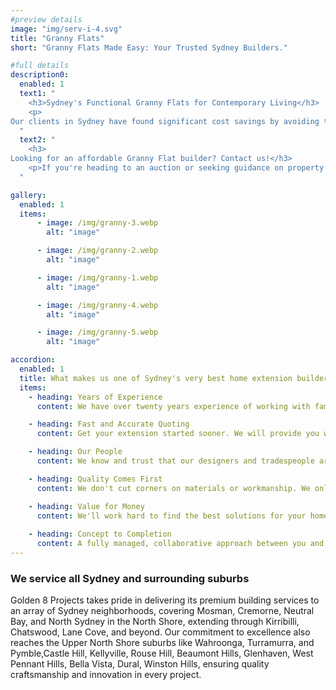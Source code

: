```yaml
---
#preview details
image: "img/serv-i-4.svg"
title: "Granny Flats"
short: "Granny Flats Made Easy: Your Trusted Sydney Builders."

#full details
description0:
  enabled: 1
  text1: "
    <h3>Sydney's Functional Granny Flats for Contemporary Living</h3>
    <p>
Our clients in Sydney have found significant cost savings by avoiding the conventional 'Conveyor Belt' procedure and directly engaging with us, the source. Skip the intermediary and connect directly with the experts who handle the daily design, approval, and construction of Granny Flats. In New South Wales, we stand out as the exclusive provider offering clear and comprehensive Turn-Key Build Prices for every Australian. Choose confidence by partnering with the professionals actively involved in the construction process.</p>
  "
  text2: "
    <h3>
Looking for an affordable Granny Flat builder? Contact us!</h3>
    <p>If you're heading to an auction or seeking guidance on property approval, simply reach out via phone or email. Utilizing our Builders Portal, we'll analyze your land layout, available space, and floor space ratios to determine Granny Flat approval and identify potential issues. Our property appraisal includes expert advice on optimizing privacy and separation for your new project. Beginning with a thorough on-site survey, we'll provide insights on sewer connection, storm-water drainage, and power. Subsequently, we'll handle plan preparation, engineering, and provide a quote from our budget-friendly Turn-Key Build Packages.</p>
  "

gallery: 
  enabled: 1
  items:
      - image: /img/granny-3.webp
        alt: "image"

      - image: /img/granny-2.webp
        alt: "image"

      - image: /img/granny-1.webp
        alt: "image"

      - image: /img/granny-4.webp
        alt: "image"

      - image: /img/granny-5.webp
        alt: "image"          

accordion:
  enabled: 1
  title: What makes us one of Sydney's very best home extension builders?
  items:
    - heading: Years of Experience
      content: We have over twenty years experience of working with families to find the best and most attractive options for their homes.

    - heading: Fast and Accurate Quoting
      content: Get your extension started sooner. We will provide you with an accurate quote and concept designs within weeks of our first meeting.

    - heading: Our People
      content: We know and trust that our designers and tradespeople are capable of a high standard of workmanship.

    - heading: Quality Comes First
      content: We don't cut corners on materials or workmanship. We only source materials from leading suppliers, recognised to meet industry standards.

    - heading: Value for Money
      content: We'll work hard to find the best solutions for your home at the best value.
    
    - heading: Concept to Completion
      content: A fully managed, collaborative approach between you and our design and building teams will ensure a smoother process with minimal disruption to your family's busy life.
---
```


### We service all Sydney and surrounding suburbs

Golden 8 Projects takes pride in delivering its premium building services to an array of Sydney neighborhoods, covering Mosman, Cremorne, Neutral Bay, and North Sydney in the North Shore, extending through Kirribilli, Chatswood, Lane Cove, and beyond. Our commitment to excellence also reaches the Upper North Shore suburbs like Wahroonga, Turramurra, and Pymble,Castle Hill, Kellyville, Rouse Hill, Beaumont Hills, Glenhaven, West Pennant Hills, Bella Vista, Dural, Winston Hills, ensuring quality craftsmanship and innovation in every project.

